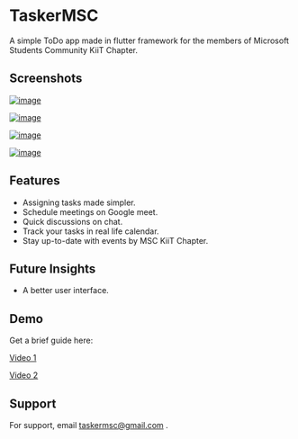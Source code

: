 
# TaskerMSC

A simple ToDo app made in flutter framework for the members of 
Microsoft Students Community KiiT Chapter. 


## Screenshots

[![image](https://www.linkpicture.com/q/WhatsApp-Image-2022-05-04-at-7.35.33-PM_1.jpeg)](https://www.linkpicture.com/view.php?img=LPic62728a36cd2e3552330164)

[![image](https://www.linkpicture.com/q/WhatsApp-Image-2022-05-04-at-7.35.34-PM_1.jpeg)](https://www.linkpicture.com/view.php?img=LPic62728a36cd2e3552330164)

[![image](https://www.linkpicture.com/q/WhatsApp-Image-2022-05-04-at-7.36.24-PM_1.jpeg)](https://www.linkpicture.com/view.php?img=LPic62728a36cd2e3552330164)

[![image](https://www.linkpicture.com/q/WhatsApp-Image-2022-05-04-at-7.35.35-PM_1.jpeg)](https://www.linkpicture.com/view.php?img=LPic62728a36cd2e3552330164)
## Features

- Assigning tasks made simpler.
- Schedule meetings on Google meet.
- Quick discussions on chat.
- Track your tasks in real life calendar.
- Stay up-to-date with events by MSC KiiT Chapter.
 


## Future Insights
- A better user interface.
## Demo
Get a brief guide here:

[Video 1](https://drive.google.com/file/d/1HzC3SJ3ncU8dzQ5MzWlGxjT8Mok617tW/view?usp=sharing)

[Video 2](https://drive.google.com/file/d/1C7Jll6huDZftTPZQj_AShDr_nz3pkwDB/view?usp=sharing)



## Support

For support, email taskermsc@gmail.com .

